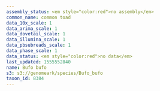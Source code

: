 ```yaml
---
assembly_status: <em style="color:red">no assembly</em>
common_name: common toad
data_10x_scale: 1
data_arima_scale: 1
data_dovetail_scale: 1
data_illumina_scale: 1
data_pbsubreads_scale: 1
data_phase_scale: 1
data_status: <em style="color:red">no data</em>
last_updated: 1555552840
name: Bufo bufo
s3: s3://genomeark/species/Bufo_bufo
taxon_id: 8384
---
```

